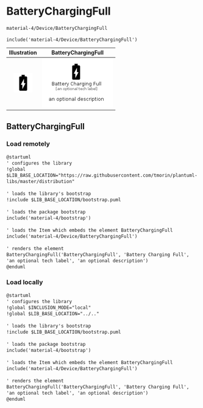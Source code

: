 # BatteryChargingFull


```text
material-4/Device/BatteryChargingFull
```

```text
include('material-4/Device/BatteryChargingFull')
```



| Illustration | BatteryChargingFull |
| :---: | :---: |
| ![illustration for Illustration](../../material-4/Device/BatteryChargingFull.png) | ![illustration for BatteryChargingFull](../../material-4/Device/BatteryChargingFull.Local.png) |




## BatteryChargingFull

### Load remotely
```plantuml
@startuml
' configures the library
!global $LIB_BASE_LOCATION="https://raw.githubusercontent.com/tmorin/plantuml-libs/master/distribution"

' loads the library's bootstrap
!include $LIB_BASE_LOCATION/bootstrap.puml

' loads the package bootstrap
include('material-4/bootstrap')

' loads the Item which embeds the element BatteryChargingFull
include('material-4/Device/BatteryChargingFull')

' renders the element
BatteryChargingFull('BatteryChargingFull', 'Battery Charging Full', 'an optional tech label', 'an optional description')
@enduml
```

### Load locally
```plantuml
@startuml
' configures the library
!global $INCLUSION_MODE="local"
!global $LIB_BASE_LOCATION="../.."

' loads the library's bootstrap
!include $LIB_BASE_LOCATION/bootstrap.puml

' loads the package bootstrap
include('material-4/bootstrap')

' loads the Item which embeds the element BatteryChargingFull
include('material-4/Device/BatteryChargingFull')

' renders the element
BatteryChargingFull('BatteryChargingFull', 'Battery Charging Full', 'an optional tech label', 'an optional description')
@enduml
```


